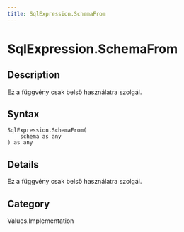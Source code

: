 ```yaml
---
title: SqlExpression.SchemaFrom
---
```


# SqlExpression.SchemaFrom


## Description

Ez a függvény csak belső használatra szolgál.


## Syntax

```powerquery
SqlExpression.SchemaFrom(
    schema as any
) as any
```


## Details

Ez a függvény csak belső használatra szolgál.



## Category
Values.Implementation
